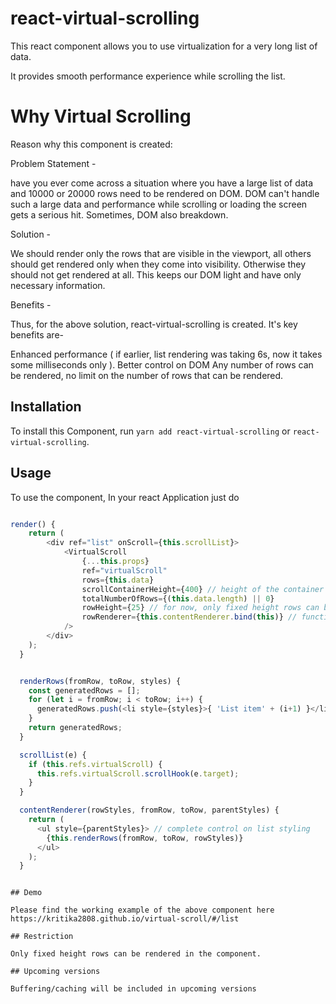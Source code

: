 # react-virtual-scrolling

This react component allows you to use virtualization for a very long list of data.

It provides smooth performance experience while scrolling the list.

# Why Virtual Scrolling

Reason why this component is created:

Problem Statement - 

have you ever come across a situation where you have a large list of data and 10000 or 20000 rows need to be rendered on DOM. DOM can't handle such a large data and performance while scrolling or loading the screen gets a serious hit. Sometimes, DOM also breakdown.

Solution -

We should render only the rows that are visible in the viewport, all others should get rendered only when they come into visibility.
Otherwise they should not get rendered at all.
This keeps our DOM light and have only necessary information.

Benefits -

Thus, for the above solution, react-virtual-scrolling is created. It's key benefits are-

Enhanced performance ( if earlier, list rendering was taking 6s, now it takes some milliseconds only ).
Better control on DOM
Any number of rows can be rendered, no limit on the number of rows that can be rendered.

## Installation

To install this Component, run `yarn add react-virtual-scrolling` or `react-virtual-scrolling`.


## Usage

To use the component, In your react Application just do

```javascript

render() {
    return (
        <div ref="list" onScroll={this.scrollList}>
            <VirtualScroll
                {...this.props}
                ref="virtualScroll"
                rows={this.data}
                scrollContainerHeight={400} // height of the container that would remain visible
                totalNumberOfRows={(this.data.length) || 0}
                rowHeight={25} // for now, only fixed height rows can be rendered in the componnet
                rowRenderer={this.contentRenderer.bind(this)} // function for rendering different type of lists 
            />
        </div> 
    );
  }


  renderRows(fromRow, toRow, styles) {
    const generatedRows = [];
    for (let i = fromRow; i < toRow; i++) {
      generatedRows.push(<li style={styles}>{ 'List item' + (i+1) }</li>);
    }
    return generatedRows;
  }

  scrollList(e) {
    if (this.refs.virtualScroll) {
      this.refs.virtualScroll.scrollHook(e.target);
    }
  }

  contentRenderer(rowStyles, fromRow, toRow, parentStyles) {
    return (
      <ul style={parentStyles}> // complete control on list styling 
        {this.renderRows(fromRow, toRow, rowStyles)}
      </ul>
    );
  }


```

```

## Demo 

Please find the working example of the above component here https://kritika2808.github.io/virtual-scroll/#/list

## Restriction 

Only fixed height rows can be rendered in the component.

## Upcoming versions

Buffering/caching will be included in upcoming versions

